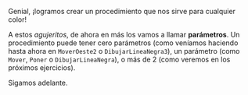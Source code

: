 Genial, ¡logramos crear un procedimiento que nos sirve para cualquier color!

A estos _agujeritos_, de ahora en más los vamos a llamar **parámetros**. Un procedimiento puede tener cero parámetros (como veníamos haciendo hasta ahora en `MoverOeste2` o `DibujarLineaNegra3`), un parámetro (como `Mover`, `Poner` o `DibujarLineaNegra`), o más de 2 (como veremos en los próximos ejercicios).

Sigamos adelante.